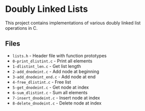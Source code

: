 # Doubly Linked Lists

This project contains implementations of various doubly linked list operations in C.

## Files
- `lists.h` - Header file with function prototypes
- `0-print_dlistint.c` - Print all elements
- `1-dlistint_len.c` - Get list length
- `2-add_dnodeint.c` - Add node at beginning
- `3-add_dnodeint_end.c` - Add node at end
- `4-free_dlistint.c` - Free list
- `5-get_dnodeint.c` - Get node at index
- `6-sum_dlistint.c` - Sum all elements
- `7-insert_dnodeint.c` - Insert node at index
- `8-delete_dnodeint.c` - Delete node at index
